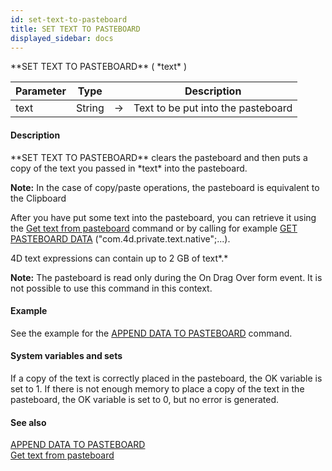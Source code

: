 ```yaml
---
id: set-text-to-pasteboard
title: SET TEXT TO PASTEBOARD
displayed_sidebar: docs
---
```


<!--REF #_command_.SET TEXT TO PASTEBOARD.Syntax-->**SET TEXT TO PASTEBOARD** ( *text* )<!-- END REF-->
<!--REF #_command_.SET TEXT TO PASTEBOARD.Params-->
| Parameter | Type |  | Description |
| --- | --- | --- | --- |
| text | String | -> | Text to be put into the pasteboard |

<!-- END REF-->

#### Description 

<!--REF #_command_.SET TEXT TO PASTEBOARD.Summary-->**SET TEXT TO PASTEBOARD** clears the pasteboard and then puts a copy of the text you passed in *text* into the pasteboard.<!-- END REF--> 

**Note:** In the case of copy/paste operations, the pasteboard is equivalent to the Clipboard 

After you have put some text into the pasteboard, you can retrieve it using the [Get text from pasteboard](get-text-from-pasteboard.md) command or by calling for example [GET PASTEBOARD DATA](get-pasteboard-data.md) ("com.4d.private.text.native";...).

4D text expressions can contain up to 2 GB of text*.* 

**Note:** The pasteboard is read only during the On Drag Over form event. It is not possible to use this command in this context.

#### Example 

See the example for the [APPEND DATA TO PASTEBOARD](append-data-to-pasteboard.md) command.

#### System variables and sets 

If a copy of the text is correctly placed in the pasteboard, the OK variable is set to 1\. If there is not enough memory to place a copy of the text in the pasteboard, the OK variable is set to 0, but no error is generated.

#### See also 

[APPEND DATA TO PASTEBOARD](append-data-to-pasteboard.md)  
[Get text from pasteboard](get-text-from-pasteboard.md)  